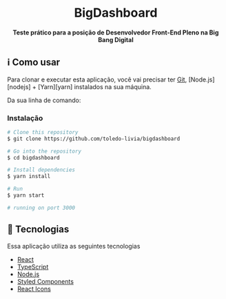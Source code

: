 <h1 align="center">
  <br>
  BigDashboard
  <br>
</h1>

<h4 align="center">Teste prático para a posição de Desenvolvedor Front-End Pleno na Big Bang Digital</h4>

## :information_source: Como usar

Para clonar e executar esta aplicação, você vai precisar ter [Git](https://git-scm.com), [Node.js][nodejs] + [Yarn][yarn] instalados na sua máquina.

Da sua linha de comando:

### Instalação

```bash
# Clone this repository
$ git clone https://github.com/toledo-livia/bigdashboard

# Go into the repository
$ cd bigdashboard

# Install dependencies
$ yarn install

# Run
$ yarn start

# running on port 3000
```

## :rocket: Tecnologias

Essa aplicação utiliza as seguintes tecnologias

- [React](https://reactjs.org/)
- [TypeScript](http://typescriptlang.org/)
- [Node.js](https://nodejs.org/)
- [Styled Components](https://styled-components.com/)
- [React Icons](https://react-icons.github.io/react-icons/)
